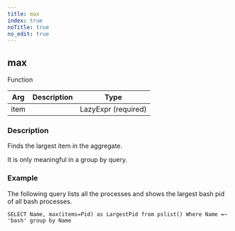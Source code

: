 ```yaml
---
title: max
index: true
noTitle: true
no_edit: true
---
```




<div class="vql_item"></div>


## max
<span class='vql_type pull-right page-header'>Function</span>



<div class="vqlargs"></div>

Arg | Description | Type
----|-------------|-----
item||LazyExpr (required)

### Description

Finds the largest item in the aggregate.

It is only meaningful in a group by query.

### Example

The following query lists all the processes and shows the largest
bash pid of all bash processes.

```vql
SELECT Name, max(items=Pid) as LargestPid from pslist() Where Name =~ 'bash' group by Name
```


